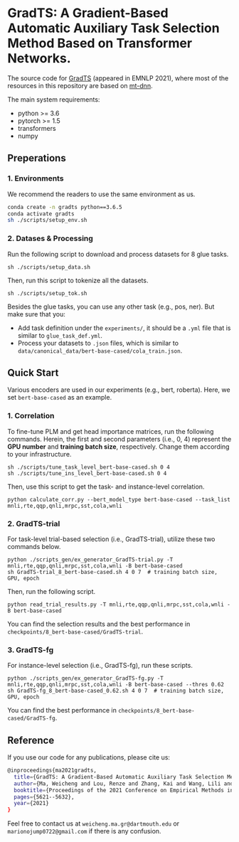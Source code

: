 # GradTS: A Gradient-Based Automatic Auxiliary Task Selection Method Based on Transformer Networks.

The source code for [GradTS](https://aclanthology.org/2021.emnlp-main.455/) (appeared in EMNLP 2021), where most of the resources in this repository are based on [mt-dnn](https://github.com/namisan/mt-dnn).

The main system requirements:

- python >= 3.6
- pytorch >= 1.5
- transformers
- numpy

## Preperations

### 1. Environments

We recommend the readers to use the same environment as us.

```bash
conda create -n gradts python==3.6.5
conda activate gradts
sh ./scripts/setup_env.sh
```

### 2. Datases & Processing

Run the following script to download and process datasets for 8 glue tasks. 

```shell
sh ./scripts/setup_data.sh
```

Then, run this script to tokenize all the datasets.

```shell
sh ./scripts/setup_tok.sh
```

Besides the glue tasks, you can use any other task (e.g., pos, ner). But make sure that you:

- Add task definition under the `experiments/`, it should be a `.yml` file that is similar to `glue_task_def.yml`.
- Process your datasets to   `.json` files, which is similar to `data/canonical_data/bert-base-cased/cola_train.json`.

## Quick Start

Various encoders are used in our experiments (e.g., bert, roberta). Here, we set `bert-base-cased` as an example.

### 1. Correlation

To fine-tune PLM and get head importance matrices, run the following commands. Herein, the first and second parameters (i.e., 0, 4) represent the **GPU number** and **training batch size**, respectively. Change them according to your infrastructure.

```shell
sh ./scripts/tune_task_level_bert-base-cased.sh 0 4
sh ./scripts/tune_ins_level_bert-base-cased.sh 0 4
```

Then, use this script to get the task- and instance-level correlation.

```shell
python calculate_corr.py --bert_model_type bert-base-cased --task_list mnli,rte,qqp,qnli,mrpc,sst,cola,wnli
```

### 2. GradTS-trial

For task-level trial-based selection (i.e., GradTS-trial), utilize these two commands below. 

```shell
python ./scripts_gen/ex_generator_GradTS-trial.py -T mnli,rte,qqp,qnli,mrpc,sst,cola,wnli -B bert-base-cased
sh GradTS-trial_8_bert-base-cased.sh 4 0 7  # training batch size, GPU, epoch
```

Then, run the following script.

```shell
python read_trial_results.py -T mnli,rte,qqp,qnli,mrpc,sst,cola,wnli -B bert-base-cased
```

You can find the selection results and the best performance in `checkpoints/8_bert-base-cased/GradTS-trial`. 

### 3. GradTS-fg

For instance-level selection (i.e., GradTS-fg), run these scripts.

```shell
python ./scripts_gen/ex_generator_GradTS-fg.py -T mnli,rte,qqp,qnli,mrpc,sst,cola,wnli -B bert-base-cased --thres 0.62
sh GradTS-fg_8_bert-base-cased_0.62.sh 4 0 7  # training batch size, GPU, epoch
```

You can find the best performance in `checkpoints/8_bert-base-cased/GradTS-fg`.

## Reference

If you use our code for any publications, please cite us:

```bash
@inproceedings{ma2021gradts,
  title={GradTS: A Gradient-Based Automatic Auxiliary Task Selection Method Based on Transformer Networks},
  author={Ma, Weicheng and Lou, Renze and Zhang, Kai and Wang, Lili and Vosoughi, Soroush},
  booktitle={Proceedings of the 2021 Conference on Empirical Methods in Natural Language Processing},
  pages={5621--5632},
  year={2021}
}
```

Feel free to contact us at `weicheng.ma.gr@dartmouth.edu` or `marionojump0722@gmail.com` if there is any confusion.